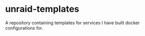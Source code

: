 # unraid-templates
A repository containing templates for services I have built docker configurations for.
